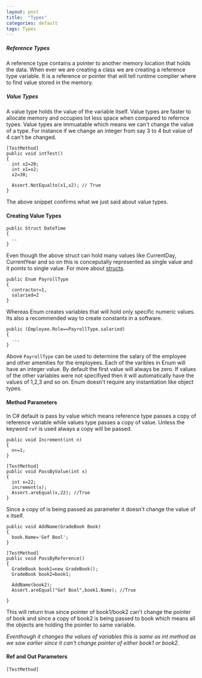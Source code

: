 ```yaml
---
layout: post
title:  "Types"
categories: default
tags: Types
---
```


##### Reference Types
A reference type contains a pointer to another memory location that holds the data. When ever we are creating a class we are creating a reference type variable. It is a reference or pointer that will tell runtime complier where to find value stored in the memory.

##### Value Types
A value type holds the value of the variable itself. Value types are faster to allocate memory and occupies lot less space when compared to refernce types. Value types are immuatable which means we can't change the value of a type. For instance if we change an integer from say 3 to 4 but value of 4 can't be changed.

```
[TestMethod]
public void intTest()
{
  int x2=20;
  int x1=x2;
  x2=30;
  
  Assert.NotEqualto(x1,x2); // True
}
```

The above snippet confirms what we just said about value types.  

#### Creating Value Types 
``` 
public Struct DateTime
{
  ..
}
```
Even though the above struct can hold many values like CurrentDay, CurrentYear and so on this is conceputally represented as single value
and it points to single value. For more about [structs](https://docs.microsoft.com/en-us/dotnet/csharp/programming-guide/classes-and-structs/using-structs).

``` 
public Enum PayrollType
{
  contractor=1,
  salaried=2
}
```
Whereas Enum creates variables that will hold only specific numeric values. Its also a recommended way to create constants in a software. 
```
public (Employee.Role==PayrollType.salaried)
{
  ...
}
```

Above `PayrollType` can be used to determine the salary of the employee and other amenities for the employees.  Each of the varibles in 
Enum will have an integer value. By default the first value will always be zero. If values of the other variables were not specifiyed
then it will automatically have the values of 1,2,3 and so on. Enum doesn't require any instantiation like object types.

#### Method Parameters

In C# default is pass by value which means reference type passes a copy of reference variable while values type passes a copy of value. 
Unless the keyword `ref` is used always a copy will be passed.

```
public void Increment(int n)
{
  n+=1;
}

[TestMethod]
public void PassByValue(int x)
{
  int x=22;
  increment(x);
  Assert.areEqual(x,22); //True
}
```
Since a copy of is being passed as parameter it doesn't change the value of x itself.
```
public void AddName(GradeBook Book)
{
  book.Name='Gef Bool';
}

[TestMethod]
public void PassByReference()
{
  GradeBook book1=new GradeBook();
  GradeBook book2=book1;
  
  AddName(book2);
  Assert.areEqual("Gef Bool",book1.Name); //True

}
```

This will return true since pointer of book1/book2 can't change the pointer of book and since a copy of book2 is being passed to book 
which means all the objects are holding the pointer to same variable.

_Eventhough it changes the values of variables this is same as int method as we saw earlier since it can't change pointer of either 
book1 or book2_.

#### Ref and Out Parameters 

```
[TestMethod]

```
